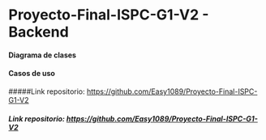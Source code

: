 # Proyecto-Final-ISPC-G1-V2 - Backend

#### Diagrama de clases

#### Casos de uso

#####Link repositorio: https://github.com/Easy1089/Proyecto-Final-ISPC-G1-V2

#####  Link repositorio: https://github.com/Easy1089/Proyecto-Final-ISPC-G1-V2
